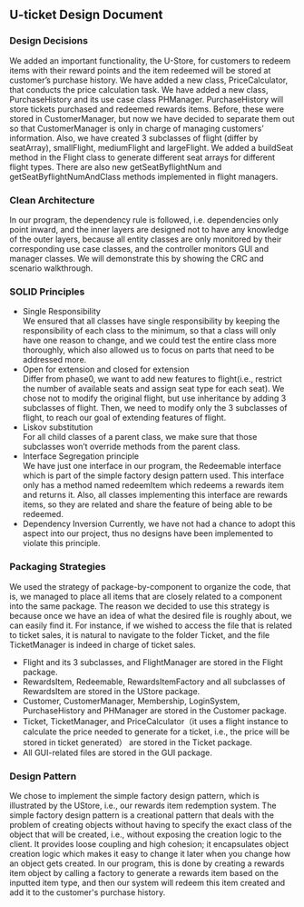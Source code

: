 ## U-ticket Design Document

### Design Decisions
We added an important functionality, the U-Store, for customers to redeem items with their reward points and the item redeemed will be stored at customer’s purchase history. 
We have added a new class, PriceCalculator, that conducts the price calculation task. 
We have added a new class, PurchaseHistory and its use case class PHManager. PurchaseHistory will store tickets purchased and redeemed rewards items. Before, these were stored in CustomerManager, but now we have decided to separate them out so that CustomerManager is only in charge of managing customers’ information. 
Also, we have created 3 subclasses of flight (differ by seatArray), smallFlight, mediumFlight and largeFlight. We added a buildSeat method in the Flight class to generate different seat arrays for different flight types. There are also new getSeatByflightNum and getSeatByflightNumAndClass methods implemented in flight managers.

### Clean Architecture
In our program, the dependency rule is followed, i.e. dependencies only point inward, and the inner layers are designed not to have any knowledge of the outer layers, because all entity classes are only monitored by their corresponding use case classes, and the controller monitors GUI and manager classes. 
We will demonstrate this by showing the CRC and scenario walkthrough.

### SOLID Principles
* Single Responsibility \
We ensured that all classes have single responsibility by keeping the responsibility of each class to the minimum,  so that a class will only have one reason to change, and we could test the entire class more thoroughly, which also allowed us to focus on parts that need to be addressed more.
* Open for extension and closed for extension \
Differ from phase0, we want to add new features to flight(i.e., restrict the number of available seats and assign seat type for each seat). We chose not to modify the original flight, but use inheritance by adding 3 subclasses of flight. Then, we need to modify only the 3 subclasses of flight, to reach our goal of extending features of flight.
* Liskov substitution \
For all child classes of a parent class, we make sure that those subclasses won’t override methods from the parent class.
* Interface Segregation principle \
We have just one interface in our program, the Redeemable interface which is part of the simple factory design pattern used. This interface only has a method named redeemItem which redeems a rewards item and returns it. Also, all classes implementing this interface are rewards items, so they are related and share the feature of being able to be redeemed.
* Dependency Inversion
Currently, we have not had a chance to adopt this aspect into our project, thus no designs have been implemented to violate this principle.

### Packaging Strategies
We used the strategy of package-by-component to organize the code, that is, we managed to place all items that are closely related to a component into the same package. The reason we decided to use this strategy is because once we have an idea of what the desired file is roughly about, we can easily find it. For instance, if we wished to access the file that is related to ticket sales, it is natural to navigate to the folder Ticket, and the file TicketManager is indeed in charge of ticket sales.
* Flight and its 3 subclasses, and FlightManager are stored in the Flight package.
* RewardsItem, Redeemable, RewardsItemFactory and all subclasses of RewardsItem are stored in the UStore package.
* Customer, CustomerManager, Membership, LoginSystem, PurchaseHistory and PHManager are stored in the Customer package.
* Ticket, TicketManager, and PriceCalculator（it uses a flight instance to calculate the price needed to generate for a ticket, i.e., the price will be stored in ticket generated） are stored in the Ticket package.
* All GUI-related files are stored in the GUI package.

### Design Pattern
We chose to implement the simple factory design pattern, which is illustrated by the UStore, i.e., our rewards item redemption system. The simple factory design pattern is a creational pattern that deals with the problem of creating objects without having to specify the exact class of the object that will be created, i.e., without exposing the creation logic to the client. It provides loose coupling and high cohesion; it encapsulates object creation logic which makes it easy to change it later when you change how an object gets created. 
In our program, this is done by creating a rewards item object by calling a factory to generate a rewards item based on the inputted item type, and then our system will redeem this item created and add it to the customer's purchase history.

